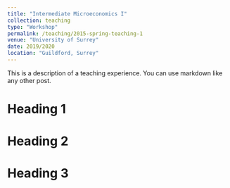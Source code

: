 ```yaml
---
title: "Intermediate Microeconomics I"
collection: teaching
type: "Workshop"
permalink: /teaching/2015-spring-teaching-1
venue: "University of Surrey"
date: 2019/2020
location: "Guildford, Surrey"
---
```


This is a description of a teaching experience. You can use markdown like any other post.

Heading 1
======

Heading 2
======

Heading 3
======
